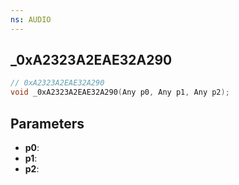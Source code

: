 ```yaml
---
ns: AUDIO
---
```

## _0xA2323A2EAE32A290

```c
// 0xA2323A2EAE32A290
void _0xA2323A2EAE32A290(Any p0, Any p1, Any p2);
```

## Parameters
* **p0**:
* **p1**:
* **p2**:
